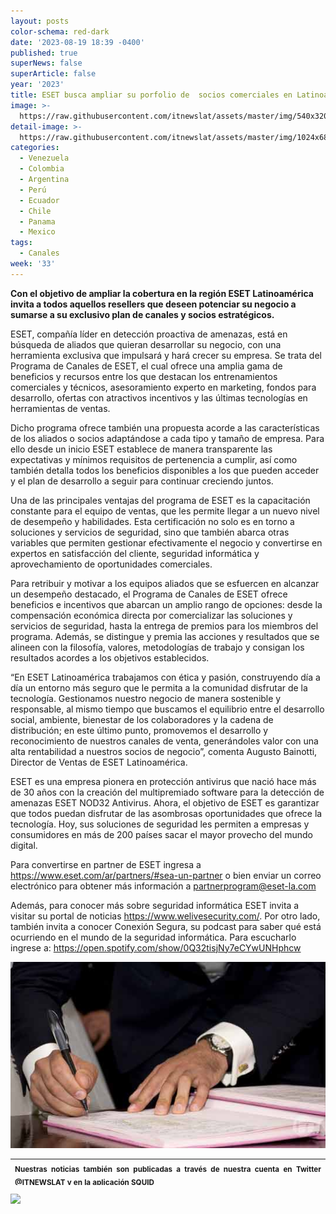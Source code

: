 ```yaml
---
layout: posts
color-schema: red-dark
date: '2023-08-19 18:39 -0400'
published: true
superNews: false
superArticle: false
year: '2023'
title: ESET busca ampliar su porfolio de  socios comerciales en Latinoamérica
image: >-
  https://raw.githubusercontent.com/itnewslat/assets/master/img/540x320/Acuerdo-p.jpg
detail-image: >-
  https://raw.githubusercontent.com/itnewslat/assets/master/img/1024x680/Acuerdo-g.jpg
categories:
  - Venezuela
  - Colombia
  - Argentina
  - Perú
  - Ecuador
  - Chile
  - Panama
  - Mexico
tags:
  - Canales
week: '33'
---
```

**Con el objetivo de ampliar la cobertura en la región ESET Latinoamérica invita a todos aquellos resellers que deseen potenciar su negocio a sumarse a su exclusivo plan de canales y socios estratégicos.**

ESET, compañía líder en detección proactiva de amenazas, está en búsqueda de aliados que quieran desarrollar su negocio, con una herramienta exclusiva que impulsará y hará crecer su empresa. Se trata del Programa de Canales de ESET, el cual ofrece una amplia gama de beneficios y recursos entre los que destacan los entrenamientos comerciales y técnicos, asesoramiento experto en marketing, fondos para desarrollo, ofertas con atractivos incentivos y las últimas tecnologías en herramientas de ventas.
 
Dicho programa ofrece también una propuesta acorde a las características de los aliados o socios adaptándose a cada tipo y tamaño de empresa. Para ello desde un inicio ESET establece de manera transparente las expectativas y mínimos requisitos de pertenencia a cumplir, así como también detalla todos los beneficios disponibles a los que pueden acceder y el plan de desarrollo a seguir para continuar creciendo juntos.
 
Una de las principales ventajas del programa de ESET es la capacitación constante para el equipo de ventas, que les permite llegar a un nuevo nivel de desempeño y habilidades. Esta certificación no solo es en torno a soluciones y servicios de seguridad, sino que también abarca otras variables que  permiten gestionar efectivamente el negocio y convertirse en expertos en satisfacción del cliente, seguridad informática y aprovechamiento de oportunidades comerciales.
 
Para retribuir y motivar a los equipos aliados que se esfuercen en alcanzar un desempeño destacado, el Programa de Canales de ESET ofrece beneficios e incentivos que abarcan un amplio rango de opciones: desde la compensación económica directa por comercializar las soluciones y servicios de seguridad, hasta la entrega de premios para los miembros del programa. Además, se distingue y premia las acciones y resultados que se alineen con la filosofía, valores, metodologías de trabajo y consigan los resultados acordes a los objetivos establecidos.
 
“En ESET Latinoamérica trabajamos con ética y pasión, construyendo día a día un entorno más seguro que le permita a la comunidad disfrutar de la tecnología. Gestionamos nuestro negocio de manera sostenible y responsable, al mismo tiempo que buscamos el equilibrio entre el desarrollo social, ambiente, bienestar de los colaboradores y la cadena de distribución; en este último punto, promovemos el desarrollo y reconocimiento de nuestros canales de venta, generándoles valor con una alta rentabilidad a nuestros socios de negocio”, comenta Augusto Bainotti, Director de Ventas de ESET Latinoamérica.
 
ESET es una empresa pionera en protección antivirus que nació hace más de 30 años con la creación del multipremiado software para la detección de amenazas ESET NOD32 Antivirus. Ahora, el objetivo de ESET es garantizar que todos puedan disfrutar de las asombrosas oportunidades que ofrece la tecnología. Hoy, sus soluciones de seguridad les permiten a empresas y consumidores en más de 200 países sacar el mayor provecho del mundo digital.
 
Para convertirse en partner de ESET ingresa a https://www.eset.com/ar/partners/#sea-un-partner o bien enviar un correo electrónico para obtener más información a partnerprogram@eset-la.com
 
Además, para conocer más sobre seguridad informática ESET invita a visitar su portal de noticias https://www.welivesecurity.com/. Por otro lado, también invita a conocer Conexión Segura, su podcast para saber qué está ocurriendo en el mundo de la seguridad informática. Para escucharlo ingrese a: https://open.spotify.com/show/0Q32tisjNy7eCYwUNHphcw

![](https://raw.githubusercontent.com/itnewslat/assets/master/img/540x320/Acuerdo-p.jpg)

<table style="height: 42px;" width="569">
<tbody>
<tr>
<td style="text-align: justify;"><sub><strong>Nuestras noticias también son publicadas a través de nuestra cuenta en Twitter <a href="https://twitter.com/itnewslat?lang=es">@ITNEWSLAT</a> y en la aplicación <a href="https://squidapp.co/en/">SQUID</a></strong></sub></td>
</tr>
</tbody>
</table>

<img src="https://tracker.metricool.com/c3po.jpg?hash=56f88a41e39ab42c063cc51676587a04"/>